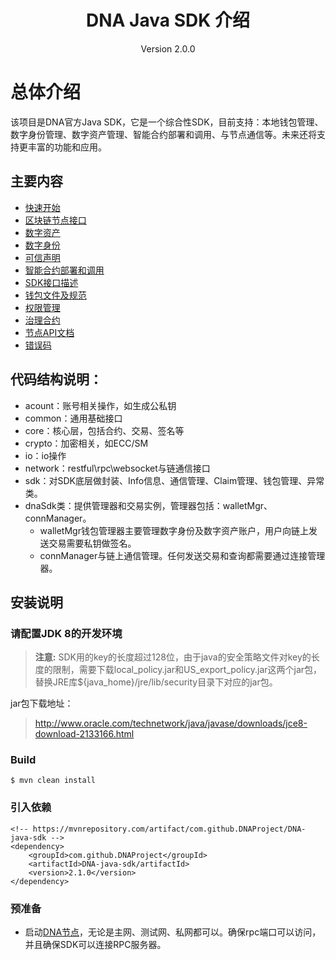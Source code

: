 <h1 align="center"> DNA Java SDK 介绍 </h1>

<p align="center" class="version">Version 2.0.0 </p>


# 总体介绍

该项目是DNA官方Java SDK，它是一个综合性SDK，目前支持：本地钱包管理、数字身份管理、数字资产管理、智能合约部署和调用、与节点通信等。未来还将支持更丰富的功能和应用。

## 主要内容

- [快速开始](sdk_get_start.md)
- [区块链节点接口](basic.md)
- [数字资产](asset.md)
- [数字身份](dnaid.md)
- [可信声明](dnaid_claim.md)
- [智能合约部署和调用](smartcontract.md)
- [SDK接口描述](interface.md)
- [钱包文件及规范](Wallet_File_Specification_cn.md)
- [权限管理](auth.md)
- [治理合约](governance.md)
- [节点API文档](https://github.com/DNAProject/DNA/tree/master/docs/specifications)
- [错误码](errorcode.md)

## 代码结构说明：

* acount：账号相关操作，如生成公私钥
* common：通用基础接口
* core：核心层，包括合约、交易、签名等
* crypto：加密相关，如ECC/SM
* io：io操作
* network：restful\rpc\websocket与链通信接口
* sdk：对SDK底层做封装、Info信息、通信管理、Claim管理、钱包管理、异常类。
* dnaSdk类：提供管理器和交易实例，管理器包括：walletMgr、connManager。
    * walletMgr钱包管理器主要管理数字身份及数字资产账户，用户向链上发送交易需要私钥做签名。 
    * connManager与链上通信管理。任何发送交易和查询都需要通过连接管理器。

## 安装说明

### 请配置JDK 8的开发环境

> **注意:**  SDK用的key的长度超过128位，由于java的安全策略文件对key的长度的限制，需要下载local_policy.jar和US_export_policy.jar这两个jar包，替换JRE库${java_home}/jre/lib/security目录下对应的jar包。

jar包下载地址：

>http://www.oracle.com/technetwork/java/javase/downloads/jce8-download-2133166.html


### Build

```
$ mvn clean install
```

### 引入依赖


```
<!-- https://mvnrepository.com/artifact/com.github.DNAProject/DNA-java-sdk -->
<dependency>
    <groupId>com.github.DNAProject</groupId>
    <artifactId>DNA-java-sdk/artifactId>
    <version>2.1.0</version>
</dependency>
```

### 预准备

* 启动[DNA节点](https://github.com/DNAProject/DNA)，无论是主网、测试网、私网都可以。确保rpc端口可以访问，并且确保SDK可以连接RPC服务器。

